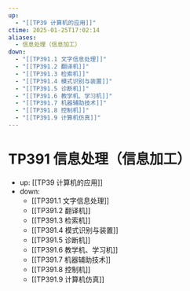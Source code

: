 ```yaml
---
up:
  - "[[TP39 计算机的应用]]"
ctime: 2025-01-25T17:02:14
aliases:
  - 信息处理（信息加工）
down:
  - "[[TP391.1 文字信息处理]]"
  - "[[TP391.2 翻译机]]"
  - "[[TP391.3 检索机]]"
  - "[[TP391.4 模式识别与装置]]"
  - "[[TP391.5 诊断机]]"
  - "[[TP391.6 教学机、学习机]]"
  - "[[TP391.7 机器辅助技术]]"
  - "[[TP391.8 控制机]]"
  - "[[TP391.9 计算机仿真]]"
---
```


# TP391 信息处理（信息加工）

- up: [[TP39 计算机的应用]]
- down:	
	- [[TP391.1 文字信息处理]]
	- [[TP391.2 翻译机]]
	- [[TP391.3 检索机]]
	- [[TP391.4 模式识别与装置]]
	- [[TP391.5 诊断机]]
	- [[TP391.6 教学机、学习机]]
	- [[TP391.7 机器辅助技术]]
	- [[TP391.8 控制机]]
	- [[TP391.9 计算机仿真]]
	
